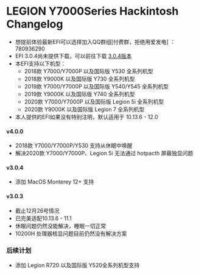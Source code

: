 LEGION Y7000Series Hackintosh Changelog
========================================
-  想提前体验最新EFI可以选择加入QQ群组[付费群，拒绝用爱发电] ：780936290
-  EFI 3.0.4尚未提供下载，可以前往下载 [3.0.4版本](https://github.com/xiaoMGitHub/LEGION_Y7000Series_Hackintosh/releases/tag/v3.0.3)
- 本EFI支持以下机型：
  * 2018款 Y7000/Y7000P 以及国际版 Y530 全系列机型
  * 2018款 Y9000K 以及国际版 Y730 全系列机型
  * 2019款 Y7000/Y7000P 以及国际版 Y540/Y545 全系列机型
  * 2019款 Y9000K 以及国际版 Y740 全系列机型
  * 2020款 Y7000/Y7000P 以及国际版 Legion 5i 全系列机型
  * 2020款 Y9000K 以及国际版 Legion 7 全系列机型
- 本人提供的EFI如果没有特别注明，默认适用于 10.13.6 - 12.0

#### v4.0.0
* 2018款 Y7000/Y7000P/Y530 支持从休眠中唤醒
* 解决2020款 Y7000/Y7000P、Legion 5i 无法通过 hotpacth 屏蔽独显问题

#### v3.0.4
 * 添加 MacOS Monterey 12+ 支持

#### v3.0.3
 * 截止12月26号情况
 * 已完美适配10.13.6 - 11.1
 * 休眠问题仍然没能解决，睡眠一切正常
 * 10200H 处理器核显问题目前仍然没有解决方案
 
 ### 后续计划
 - 添加 Legion R720 以及国际版 Y520全系列机型支持
